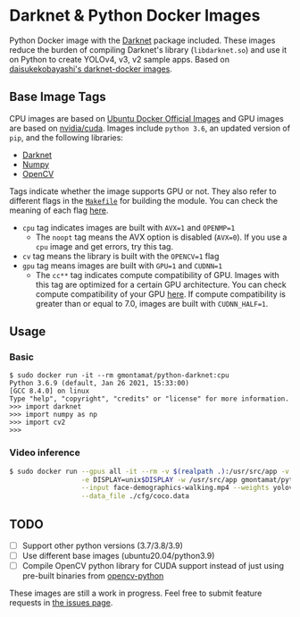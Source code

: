 # Darknet & Python Docker Images

Python Docker image with the [Darknet](https://github.com/AlexeyAB/darknet) package included. These images reduce the
burden of compiling Darknet's library (`libdarknet.so`) and use it on Python to create YOLOv4, v3, v2 sample apps. Based
on [daisukekobayashi's darknet-docker images](https://github.com/daisukekobayashi/darknet-docker).

## Base Image Tags

CPU images are based on [Ubuntu Docker Official Images](https://hub.docker.com/_/ubuntu) and GPU images are based on
[nvidia/cuda](https://hub.docker.com/r/nvidia/cuda/). Images include `python 3.6`, an updated version of `pip`, and the
following libraries:

* [Darknet](https://github.com/AlexeyAB/darknet)
* [Numpy](https://pypi.org/project/numpy/)
* [OpenCV](https://pypi.org/project/opencv-python/)

Tags indicate whether the image supports GPU or not. They also refer to different flags in
the [`Makefile`](https://github.com/AlexeyAB/darknet/blob/master/Makefile) for building the module. You can check the
meaning of each
flag [here](https://github.com/AlexeyAB/darknet#how-to-compile-on-linux-using-make "How to compile on Linux").

* ``cpu`` tag indicates images are built with `AVX=1` and `OPENMP=1`
    - The ``noopt`` tag means the AVX option is disabled (``AVX=0``). If you use a ``cpu`` image and get errors, try
      this tag.
* ``cv`` tag means the library is built with the `OPENCV=1` flag
* ``gpu`` tag means images are built with ``GPU=1`` and ``CUDNN=1``
    - The ``cc**`` tag indicates compute compatibility of GPU. Images with this tag are optimized for a certain GPU
      architecture. You can check compute compatibility of your
      GPU [here](https://developer.nvidia.com/cuda-gpus "CUDA GPUs"). If compute compatibility is greater than or equal
      to 7.0, images are built with ``CUDNN_HALF=1``.

## Usage

### Basic

```
$ sudo docker run -it --rm gmontamat/python-darknet:cpu
Python 3.6.9 (default, Jan 26 2021, 15:33:00)
[GCC 8.4.0] on linux
Type "help", "copyright", "credits" or "license" for more information.
>>> import darknet
>>> import numpy as np
>>> import cv2
>>> 
```

### Video inference

```bash
$ sudo docker run --gpus all -it --rm -v $(realpath .):/usr/src/app -v /tmp/.X11-unix:/tmp/.X11-unix \
                  -e DISPLAY=unix$DISPLAY -w /usr/src/app gmontamat/python-darknet:gpu-cv python3 darknet_video.py \
                  --input face-demographics-walking.mp4 --weights yolov4.weights --config_file ./cfg/yolov4.cfg \
                  --data_file ./cfg/coco.data
```

## TODO

- [ ] Support other python versions (3.7/3.8/3.9)
- [ ] Use different base images (ubuntu20.04/python3.9)
- [ ] Compile OpenCV python library for CUDA support instead of just using pre-built binaries
  from [opencv-python](https://pypi.org/project/opencv-python/)

These images are still a work in progress. Feel free to submit feature requests
in [the issues page](https://github.com/gmontamat/python-darknet-docker/issues).
